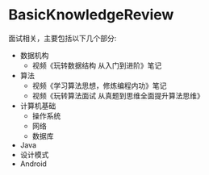 # BasicKnowledgeReview

面试相关，主要包括以下几个部分:

- 数据机构
	- 视频《玩转数据结构 从入门到进阶》笔记
- 算法
  - 视频《学习算法思想，修炼编程内功》笔记
  - 视频《玩转算法面试 从真题到思维全面提升算法思维》
- 计算机基础
  - 操作系统
  - 网络
  - 数据库
- Java
- 设计模式
- Android 